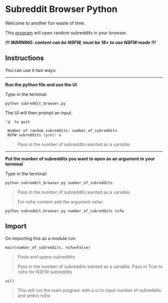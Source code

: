 # Subreddit Browser Python

Welcome to another fun waste of time.

This [program](subreddit_browser.py) will open random subreddits in your browser.

**_!!! WARNING: content can be NSFW, must be 18+ to use NSFW mode !!!_**

## Instructions

You can use it two ways:

---

**Run the python file and use the UI**

Type in the terminal:

`python subreddit_browser.py`

The UI will then prompt an input.

```
'q' to quit

 Number of random subreddits: number_of_subreddits
 NSFW subreddits (y/n): n
```

> Pass in the number of subreddits wanted as a variable.

---

**Put the number of subreddits you want to open as an argument in your terminal**

Type in the terminal:

`python subreddit_browser.py number_of_subreddits `

> Pass in the number of subreddits wanted as a variable.
>
> For nsfw content add the argument nsfw:

`python subreddit_browser.py number_of_subreddits nsfw`

## Import

On importing this as a module run:

`main(number_of_subreddits, nsfw=False)`

> Finds and opens subreddits
>
> Pass in the number of subreddits wanted as a variable.
> Pass in True to nsfw for NSFW subreddits

`ui()`

> This will run the main program with a ui to input number of subreddits and select nsfw

